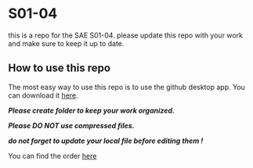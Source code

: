 # S01-04

this is a repo for the SAE S01-04.
please update this repo with your work and make sure to keep it up to date.

## How to use this repo

The most easy way to use this repo is to use the github desktop app. You can download it [here](https://desktop.github.com/).

***Please create folder to keep your work organized.***

***Please DO NOT use compressed files.***

***do not forget to update your local file before editing them !***

You can find the order [here](Consigne.md)
